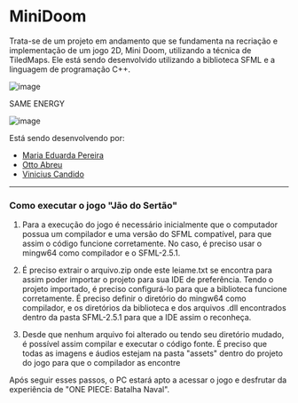 # MiniDoom

Trata-se de um projeto em andamento que se fundamenta na recriação e implementação de um jogo 2D, Mini Doom, utilizando a técnica de TiledMaps. Ele está sendo desenvolvido utilizando a biblioteca SFML e a linguagem de programação C++.

![image](https://github.com/projecefet/MiniDoom/assets/134858819/9087377a-a3a7-4f30-a07d-fe82c9308b9b)

SAME ENERGY

![image](https://github.com/projecefet/MiniDoom/assets/134858819/91e1ef51-1255-4e76-b59d-25b913de906b)



Está sendo desenvolvendo por:
- [Maria Eduarda Pereira](https://github.com/wisthg)
- [Otto Abreu](https://github.com/Otto-abreu)
- [Vinicius Candido](https://github.com/ViniciusCandido0)
  
---

### Como executar o jogo "Jão do Sertão" 


1. Para a execução do jogo é necessário inicialmente que o computador possua um compilador e uma versão do SFML 
compatível, para que assim o código funcione corretamente. No caso, é preciso usar o mingw64 como compilador e o SFML-2.5.1.

2. É preciso extrair o arquivo.zip onde este leiame.txt se encontra para assim poder importar o projeto para sua IDE de preferência. Tendo o projeto importado, é preciso configurá-lo para que a biblioteca funcione corretamente. É preciso definir o diretório do mingw64 como compilador, e os diretórios da biblioteca e dos arquivos .dll encontrados dentro da pasta SFML-2.5.1 para que a IDE assim o reconheça.

3. Desde que nenhum arquivo foi alterado ou tendo seu diretório mudado, é possível assim compilar e executar o código fonte. É preciso que todas as imagens e áudios estejam na pasta "assets" dentro do projeto do jogo para que o compilador as encontre



Após seguir esses passos, o PC estará apto a acessar o jogo e desfrutar da experiência de "ONE PIECE: Batalha Naval".
